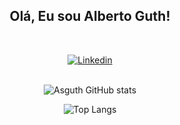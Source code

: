 <div style="text-align: center">

<h2>Olá, Eu sou Alberto Guth!</h2><br>

[![Linkedin](https://img.shields.io/badge/LinkedIn-0077B5?style=for-the-badge&logo=linkedin&logoColor=white)](https://www.linkedin.com/in/albertoguth96/)<br><br>

![Asguth GitHub stats](	https://github-readme-stats.vercel.app/api?username=asguth&theme=blue-white)

![Top Langs](https://github-readme-stats.vercel.app/api/top-langs/?username=asguth&theme=blue-white)

</div>
